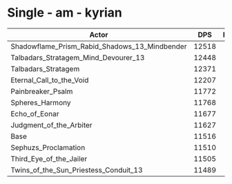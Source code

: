 # Single - am - kyrian
| Actor | DPS | Increase |
|---|:---:|:---:|
|Shadowflame_Prism_Rabid_Shadows_13_Mindbender|12518|8.70%|
|Talbadars_Stratagem_Mind_Devourer_13|12448|8.09%|
|Talbadars_Stratagem|12371|7.43%|
|Eternal_Call_to_the_Void|12207|6.00%|
|Painbreaker_Psalm|11772|2.22%|
|Spheres_Harmony|11768|2.19%|
|Echo_of_Eonar|11677|1.40%|
|Judgment_of_the_Arbiter|11627|0.96%|
|Base|11516|0.00%|
|Sephuzs_Proclamation|11510|-0.06%|
|Third_Eye_of_the_Jailer|11505|-0.10%|
|Twins_of_the_Sun_Priestess_Conduit_13|11489|-0.23%|
